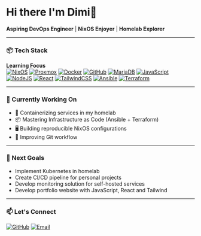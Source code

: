 # Hi there I'm Dimi👋  
**Aspiring DevOps Engineer** | **NixOS Enjoyer** | **Homelab Explorer**

---

### 📦 Tech Stack

**Learning Focus**   
[![NixOS](https://img.shields.io/badge/NixOS-5277C3?logo=nixos&logoColor=fff)](https://nixos.org/)
[![Proxmox](https://img.shields.io/badge/Proxmox-E57000?logo=proxmox&logoColor=white)](https://www.proxmox.com/)
[![Docker](https://img.shields.io/badge/Docker-2496ED?logo=docker&logoColor=fff)](https://www.docker.com/)
[![GitHub](https://img.shields.io/badge/GitHub-%23121011.svg?logo=github&logoColor=white)](https://git-scm.com/)
[![MariaDB](https://img.shields.io/badge/MariaDB-003545?logo=mariadb&logoColor=white)](https://mariadb.org/)
[![JavaScript](https://img.shields.io/badge/JavaScript-F7DF1E?logo=javascript&logoColor=000)](https://developer.mozilla.org/en-US/docs/Web/JavaScript)
[![NodeJS](https://img.shields.io/badge/Node.js-6DA55F?logo=node.js&logoColor=white)](https://nodejs.org/)
[![React](https://img.shields.io/badge/React-%2320232a.svg?logo=react&logoColor=%2361DAFB)](https://react.dev/)
[![TailwindCSS](https://img.shields.io/badge/Tailwind%20CSS-%2338B2AC.svg?logo=tailwind-css&logoColor=white)](https://tailwindcss.com/)
[![Ansible](https://img.shields.io/badge/Ansible-EE0000?logo=ansible&logoColor=white)](https://www.ansible.com/)
[![Terraform](https://img.shields.io/badge/Terraform-7B42BC?logo=terraform&logoColor=white)](https://www.terraform.io/)

---

### 🔭 Currently Working On
- 🐳 Containerizing services in my homelab
- 📦 Mastering Infrastructure as Code (Ansible + Terraform)
- 🖥️ Building reproducible NixOS configurations
- 🔄 Improving Git workflow

---

### 📝 Next Goals
- Implement Kubernetes in homelab
- Create CI/CD pipeline for personal projects
- Develop monitoring solution for self-hosted services
- Develop portfolio website with JavaScript, React and Tailwind

---

### 📫 Let's Connect
[![GitHub](https://img.shields.io/badge/GitHub-%23121011.svg?logo=github&logoColor=white)](https://github.com/DimitriosNicolay)
[![Email](https://img.shields.io/badge/hey@dnicolay.de-3F2147?logo=maildotru&logoColor=white)](mailto:hey@dnicolay.de)
